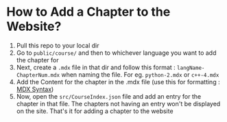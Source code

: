 # How to Add a Chapter to the Website?
1. Pull this repo to your local dir
2. Go to `public/course/` and then to whichever language you want to add the chapter for
3. Next, create a `.mdx` file in that dir and follow this format : `langName-ChapterNum.mdx` when naming the file. For eg. `python-2.mdx` or `c++-4.mdx`
4. Add the Content for the chapter in the .mdx file (use this for formatting : [MDX Syntax](https://www.markdownguide.org/basic-syntax/))
5. Now, open the `src/CourseIndex.json` file and add an entry for the chapter in that file. The chapters not having an entry won't be displayed on the site.
That's it for adding a chapter to the website
